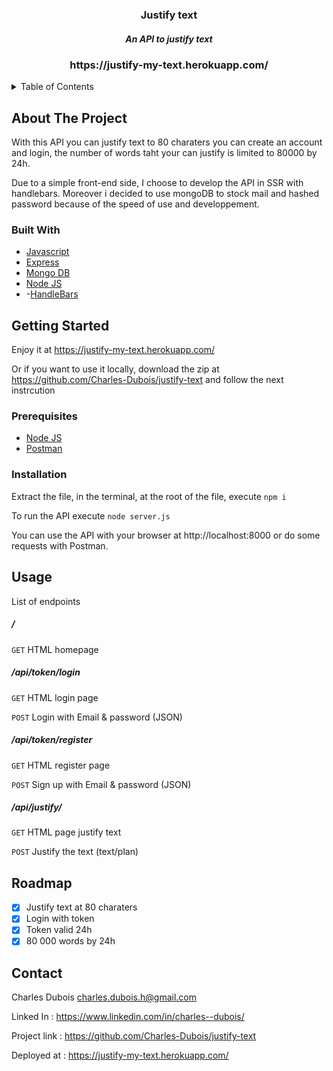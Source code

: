 
<div align="center">
  <h3 align="center">Justify text</h3>
  <h5 align="center">An API to justify text</h5>
<h3 align="center">https://justify-my-text.herokuapp.com/</h3>
</div>

<details>
  <summary>Table of Contents</summary>
  <ol>
    <li>
      <a href="#about-the-project">About The Project</a>
      <ul>
        <li><a href="#built-with">Built With</a></li>
      </ul>
    </li>
    <li>
      <a href="#getting-started">Getting Started</a>
      <ul>
        <li><a href="#prerequisites">Prerequisites</a></li>
         <li><a href="#installation">Installation</a></li>
      </ul>
    </li>
    <li><a href="#usage">Usage</a></li>
    <li><a href="#roadmap">Roadmap</a></li>
    <li><a href="#contact">Contact</a></li>
  </ol>
</details>

## About The Project
 
With this API you can justify text to 80 charaters
you can create an account and login,
the number of words taht your can justify is limited to 80000 by 24h.

Due to a simple front-end side,
I choose to develop the API in SSR with handlebars.
Moreover i decided to use mongoDB to stock mail and hashed password because of the speed of use and developpement.

### Built With

- [Javascript](https://developer.mozilla.org/fr/docs/Web/JavaScript)
- [Express](https://expressjs.com/fr/)
- [Mongo DB](https://www.mongodb.com/fr-fr)
- [Node JS](https://nodejs.org/en/)
- -[HandleBars](https://www.npmjs.com/package/handlebars)

## Getting Started

Enjoy it at https://justify-my-text.herokuapp.com/

Or if you want to use it locally,
download the zip at https://github.com/Charles-Dubois/justify-text
and follow the next instrcution

### Prerequisites

- [Node JS](https://nodejs.org/en/)
- [Postman](https://www.postman.com/)

### Installation

Extract the file, in the terminal, at the root of the file, execute
`npm i`

To run the API execute 
`node server.js`

You can use the API with your browser at http://localhost:8000
or do some requests with Postman.

## Usage

List of endpoints

##### /

`GET` HTML homepage

##### /api/token/login

`GET` HTML login page

`POST` Login with Email & password (JSON)

##### /api/token/register

`GET` HTML register page

`POST` Sign up with Email & password (JSON)


##### /api/justify/

`GET` HTML page justify text

`POST` Justify the text (text/plan)


## Roadmap

- [x] Justify text at 80 charaters
- [x] Login with token
- [x] Token valid 24h
- [x] 80 000 words by 24h

## Contact

Charles Dubois  charles.dubois.h@gmail.com

Linked In : https://www.linkedin.com/in/charles--dubois/

Project link : https://github.com/Charles-Dubois/justify-text

Deployed at : https://justify-my-text.herokuapp.com/



